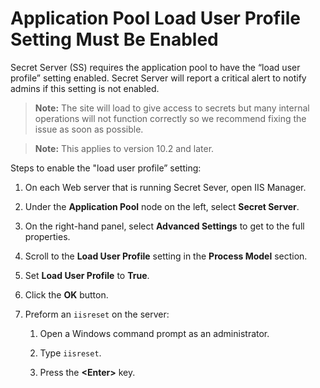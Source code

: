 [title]: # (Application Pool Load User Profile Setting Must Be Enabled)
[tags]: # (troubleshooting, workaround, IIS, load user profile setting)
[priority]: # (1000)

# Application Pool Load User Profile Setting Must Be Enabled

Secret Server (SS) requires the application pool to have the “load user profile” setting enabled. Secret Server will report a critical alert to notify admins if this setting is not enabled.

> **Note:** The site will load to give access to secrets but many internal operations will not function correctly so we recommend fixing the issue as soon as possible.

> **Note:** This applies to version 10.2 and later.

Steps to enable the "load user profile” setting:

1. On each Web server that is running Secret Sever, open IIS Manager.

1. Under the **Application Pool** node on the left, select **Secret Server**.

1. On the right-hand panel, select **Advanced Settings** to get to the full properties.

1. Scroll to the **Load User Profile** setting in the **Process Model** section.

1. Set **Load User Profile** to **True**.

1. Click the **OK** button.

1. Preform an `iisreset` on the server:

   1. Open a Windows command prompt as an administrator.

   1. Type `iisreset`.

   1. Press the **\<Enter\>** key.
